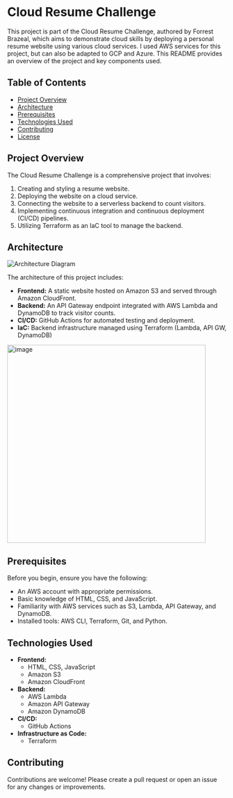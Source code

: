 # Cloud Resume Challenge

This project is part of the Cloud Resume Challenge, authored by Forrest Brazeal, which aims to demonstrate cloud skills by deploying a personal resume website using various cloud services.
I used AWS services for this project, but can also be adapted to GCP and Azure.
This README provides an overview of the project and key components used.

## Table of Contents
- [Project Overview](#project-overview)
- [Architecture](#architecture)
- [Prerequisites](#prerequisites)
- [Technologies Used](#technologies-used)
- [Contributing](#contributing)
- [License](#license)

## Project Overview

The Cloud Resume Challenge is a comprehensive project that involves:
1. Creating and styling a resume website.
2. Deploying the website on a cloud service.
3. Connecting the website to a serverless backend to count visitors.
4. Implementing continuous integration and continuous deployment (CI/CD) pipelines.
5. Utilizing Terraform as an IaC tool to manage the backend.

## Architecture

![Architecture Diagram](cloud-resume-architecture.png)

The architecture of this project includes:
- **Frontend:** A static website hosted on Amazon S3 and served through Amazon CloudFront.
- **Backend:** An API Gateway endpoint integrated with AWS Lambda and DynamoDB to track visitor counts.
- **CI/CD:** GitHub Actions for automated testing and deployment.
- **IaC:** Backend infrastructure managed using Terraform (Lambda, API GW, DynamoDB)

<img width="456" alt="image" src="https://github.com/user-attachments/assets/c3703cba-34f1-46f5-8b4d-d624b405697d">

## Prerequisites

Before you begin, ensure you have the following:
- An AWS account with appropriate permissions.
- Basic knowledge of HTML, CSS, and JavaScript.
- Familiarity with AWS services such as S3, Lambda, API Gateway, and DynamoDB.
- Installed tools: AWS CLI, Terraform, Git, and Python.

## Technologies Used

- **Frontend:**
  - HTML, CSS, JavaScript
  - Amazon S3
  - Amazon CloudFront
- **Backend:**
  - AWS Lambda
  - Amazon API Gateway
  - Amazon DynamoDB
- **CI/CD:**
  - GitHub Actions
- **Infrastructure as Code:**
  - Terraform

## Contributing
Contributions are welcome! Please create a pull request or open an issue for any changes or improvements.


